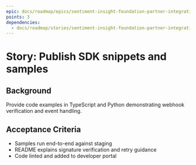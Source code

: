 ```yaml
---
epic: docs/roadmap/epics/sentiment-insight-foundation-partner-integrations.md
points: 3
dependencies:
  - docs/roadmap/stories/sentiment-insight-foundation-partner-integrations-04-delivery-worker.md
---
```

# Story: Publish SDK snippets and samples

## Background
Provide code examples in TypeScript and Python demonstrating webhook verification and event handling.

## Acceptance Criteria
- Samples run end-to-end against staging
- README explains signature verification and retry guidance
- Code linted and added to developer portal
